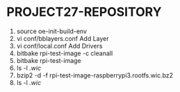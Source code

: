 
# PROJECT27-REPOSITORY

1. source oe-init-build-env
2. vi conf/bblayers.conf
   Add Layer
3. vi conf/local.conf
   Add Drivers
4. bitbake rpi-test-image -c cleanall
5. bitbake rpi-test-image
6. ls -l *.wic*
7. bzip2 -d -f rpi-test-image-raspberrypi3.rootfs.wic.bz2
8. ls -l *.wic*

